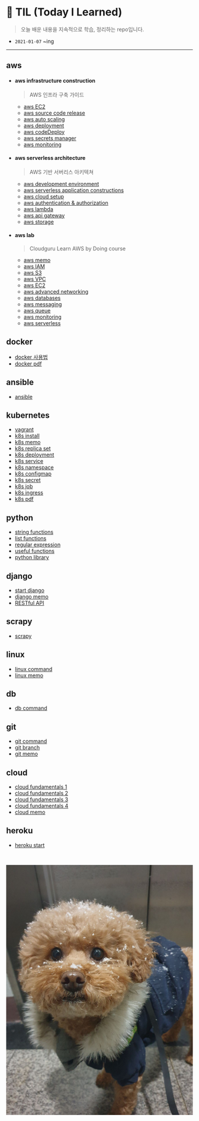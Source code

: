 # 📝 TIL (Today I Learned)

>  오늘 배운 내용을 지속적으로 학습, 정리하는 repo입니다.

- `2021-01-07` ~ing

---

## aws

- #### aws infrastructure construction

  > AWS 인프라 구축 가이드

  - <a href = "https://github.com/1yangsh/TIL/blob/master/aws/aws-server-deployment/1-aws-ec2.md">aws EC2</a>
  - <a href = "https://github.com/1yangsh/TIL/blob/master/aws/aws-server-deployment/2-aws-%EC%86%8C%EC%8A%A4%EC%BD%94%EB%93%9C%EB%B0%B0%ED%8F%AC.md">aws source code release</a>
  - <a href = "https://github.com/1yangsh/TIL/blob/master/aws/aws-server-deployment/3-aws-autoScaling.md">aws auto scaling</a>
  - <a href = "https://github.com/1yangsh/TIL/blob/master/aws/aws-server-deployment/5-aws-deployment.md">aws deployment</a>
  - <a href = "https://github.com/1yangsh/TIL/blob/master/aws/aws-server-deployment/6-aws-codeDeploy.md">aws codeDeploy</a>
  - <a href = "https://github.com/1yangsh/TIL/blob/master/aws/aws-server-deployment/7-aws-secrets-manager.md">aws secrets manager</a>
  - <a href = "https://github.com/1yangsh/TIL/blob/master/aws/aws-server-deployment/8-aws-monitoring.md">aws monitoring</a>

- #### aws serverless architecture

  > AWS 기반 서버리스 아키텍쳐

  - <a href = "https://github.com/1yangsh/TIL/blob/master/aws/aws-serverless-architecture/development-environment.md">aws development environment</a>
  - <a href = "https://github.com/1yangsh/TIL/blob/master/aws/aws-serverless-architecture/3-serverless-application-constructions.md">aws serverless application constructions</a>
  - <a href = "https://github.com/1yangsh/TIL/blob/master/aws/aws-serverless-architecture/4-cloud-setup.md">aws cloud setup</a>
  - <a href = "https://github.com/1yangsh/TIL/blob/master/aws/aws-serverless-architecture/5-authentication-authorization.md">aws authentication & authorization</a>
  - <a href = "https://github.com/1yangsh/TIL/blob/master/aws/aws-serverless-architecture/6-lambda.md">aws lambda</a>
  - <a href = "https://github.com/1yangsh/TIL/blob/master/aws/aws-serverless-architecture/7-api-gateway.md">aws api gateway</a>
  - <a href = "https://github.com/1yangsh/TIL/blob/master/aws/aws-serverless-architecture/8-storage.md">aws storage</a>
  
- #### aws lab

  > Cloudguru Learn AWS by Doing course

  - <a href = "https://github.com/1yangsh/TIL/blob/master/aws/aws-lab/aws-memo.md">aws memo</a>
  - <a href = "https://github.com/1yangsh/TIL/blob/master/aws/aws-lab/aws-IAM.md">aws IAM</a>
  - <a href = "https://github.com/1yangsh/TIL/blob/master/aws/aws-lab/aws-S3.md">aws S3</a>
  - <a href = "https://github.com/1yangsh/TIL/blob/master/aws/aws-lab/aws-vpc.md">aws VPC</a>
  - <a href = "https://github.com/1yangsh/TIL/blob/master/aws/aws-lab/aws-EC2.md">aws EC2</a>
  - <a href = "https://github.com/1yangsh/TIL/blob/master/aws/aws-lab/aws-advanced-networking.md">aws advanced networking</a>
  - <a href = "https://github.com/1yangsh/TIL/blob/master/aws/aws-lab/aws-databases.md">aws databases</a>
  - <a href = "https://github.com/1yangsh/TIL/blob/master/aws/aws-lab/aws-messaging.md">aws messaging</a>
  - <a href = "https://github.com/1yangsh/TIL/blob/master/aws/aws-lab/aws-queue.md">aws queue</a>
  - <a href = "https://github.com/1yangsh/TIL/blob/master/aws/aws-lab/aws-monitoring.md">aws monitoring</a>
  - <a href = "https://github.com/1yangsh/TIL/blob/master/aws/aws-lab/aws-serverless.md">aws serverless</a>

## docker

- <a href = "https://github.com/1yangsh/TIL/blob/master/docker/docker.md">docker  사용법</a>
- <a href = "https://github.com/1yangsh/TIL/blob/master/pdf/3.Docker.pdf">docker  pdf</a>

## ansible

- <a href = "https://github.com/1yangsh/TIL/blob/master/daily/ansible.md">ansible</a>

## kubernetes

- <a href = "https://github.com/1yangsh/TIL/blob/master/kubernetes/vagrant.md">vagrant</a>
- <a href = "https://github.com/1yangsh/TIL/blob/master/kubernetes/kubernetes_install.md">k8s install</a>
- <a href = "https://github.com/1yangsh/TIL/blob/master/kubernetes/kubernetes.md">k8s memo</a>
- <a href = "https://github.com/1yangsh/TIL/blob/master/kubernetes/k8s-replicaset.md">k8s replica set</a>
- <a href = "https://github.com/1yangsh/TIL/blob/master/kubernetes/k8s-deployment.md">k8s deployment</a>
- <a href = "https://github.com/1yangsh/TIL/blob/master/kubernetes/k8s-service.md">k8s service</a>
- <a href = "https://github.com/1yangsh/TIL/blob/master/kubernetes/k8s-namespace.md">k8s namespace</a>
- <a href = "https://github.com/1yangsh/TIL/blob/master/kubernetes/k8s-configmap.md">k8s configmap</a>
- <a href = "https://github.com/1yangsh/TIL/blob/master/kubernetes/k8s-secret.md">k8s secret</a>
- <a href = "https://github.com/1yangsh/TIL/blob/master/kubernetes/k8s-job.md">k8s job</a>
- <a href = "https://github.com/1yangsh/TIL/blob/master/kubernetes/k8s-ingress.md">k8s ingress</a>
- <a href = "https://github.com/1yangsh/TIL/blob/master/pdf/4.Kubernetes.pdf">k8s pdf</a>

## python

- <a href = "https://github.com/1yangsh/TIL/blob/master/python/python-string-function.md">string functions</a>
- <a href = "https://github.com/1yangsh/TIL/blob/master/python/python-list-function.md">list functions</a>
- <a href = "https://github.com/1yangsh/TIL/blob/master/python/regular-expression.md">regular expression</a>
- <a href = "https://github.com/1yangsh/TIL/blob/master/python/useful-functions.md">useful functions</a>
- <a href = "https://github.com/1yangsh/TIL/blob/master/python/useful-library.md">python library</a>

## django

- <a href = "https://github.com/1yangsh/TIL/blob/master/django/django_start.md">start django</a>
- <a href = "https://github.com/1yangsh/TIL/blob/master/django/django_memo.md">django memo</a>
- <a href = "https://github.com/1yangsh/TIL/blob/master/django/django_REST_framework.md">RESTful API</a>

## scrapy

- <a href = "https://github.com/1yangsh/TIL/blob/master/daily/scrapy.md">scrapy</a>

## linux

- <a href = "https://github.com/1yangsh/TIL/blob/master/linux/linux-command.md">linux command</a>
- <a href = "https://github.com/1yangsh/TIL/blob/master/linux/linux-memo.md">linux memo</a>

## db

- <a href = "https://github.com/1yangsh/TIL/blob/master/db/db-command.md">db command</a>

## git

- <a href = "https://github.com/1yangsh/TIL/blob/master/git/git-command.md">git command</a>
- <a href = "https://github.com/1yangsh/TIL/blob/master/git/git-branch.md">git branch</a>
- <a href = "https://github.com/1yangsh/TIL/blob/master/git/git-memo.md">git memo</a>

## cloud

- <a href = "https://github.com/1yangsh/TIL/blob/master/cloud/cloud-fundamental.md">cloud fundamentals 1</a>
- <a href = "https://github.com/1yangsh/TIL/blob/master/cloud/cloud-chap2.md">cloud fundamentals 2</a>
- <a href = "https://github.com/1yangsh/TIL/blob/master/cloud/cloud-chap3.md">cloud fundamentals 3</a>
- <a href = "https://github.com/1yangsh/TIL/blob/master/cloud/cloud-chap6.md">cloud fundamentals 4</a>
- <a href = "https://github.com/1yangsh/TIL/blob/master/cloud/cloud-memo.md">cloud memo</a>

## heroku

- <a href = "https://github.com/1yangsh/TIL/blob/master/cloud/heroku-start.md">heroku start</a>

<br/>

![KakaoTalk_20210107_155254608_03](README.assets/KakaoTalk_20210107_155254608_03.jpg)